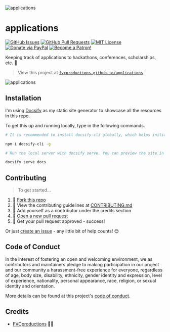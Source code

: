 ![applications](https://i.imgur.com/XiIShHY.png)

# applications

[![GitHub Issues](https://img.shields.io/github/issues/fvcproductions/applications.svg?style=flat-square)](https://github.com/fvcproductions/applications/issues) [![GitHub Pull Requests](https://img.shields.io/github/issues-pr/fvcproductions/applications.svg?style=flat-square)](https://github.com/fvcproductions/applications/pulls) [![MIT License](https://img.shields.io/github/license/fvcproductions/applications.svg?style=flat-square)](http://badges.mit-license.org) [![Donate via PayPal](https://img.shields.io/badge/Donate-PayPal-blue.svg?style=flat-square)](http://paypal.me/fvcproductions) [![Become a Patron!](https://img.shields.io/badge/Patreon-Become%20a%20Patron!-orange.svg?style=flat-square)](https://www.patreon.com/fvcproductions)

Keeping track of applications to hackathons, conferences, scholarships, etc. 📝️

> View this project at [`fvcproductions.github.io/applications`](https://fvcproductions.github.io/applications)

![applications](https://i.imgur.com/7UuyI1b.png)

## Installation

I'm using [Docsify](https://docsify.js.org/) as my static site generator to showcase all the resources in this repo.

To get this up and running locally, type in the following commands.

```bash
# It is recommended to install docsify-cli globally, which helps initializing and previewing the website locally.

npm i docsify-cli -g

# Run the local server with docsify serve. You can preview the site in your browser on http://localhost:3000.

docsify serve docs
```

## Contributing

> To get started...

1.  🍴 [Fork this repo](https://github.com/fvcproductions/applications#fork-destination-box)
2.  🔨 View the contributing guidelines at [CONTRIBUTING.md](CONTRIBUTING.md)
3.  👥 Add yourself as a contributor under the credits section
4.  🔧 [Open a new pull request](https://github.com/fvcproductions/applications/compare)
5.  🎉 Get your pull request approved - success!

Or just [create an issue](https://github.com/fvcproductions/applications/issues) - any little bit of help counts! 😊

## Code of Conduct

In the interest of fostering an open and welcoming environment, we as contributors and maintainers pledge to making participation in our project and our community a harassment-free experience for everyone, regardless of age, body size, disability, ethnicity, gender identity and expression, level of experience, nationality, personal appearance, race, religion, or sexual identity and orientation.

More details can be found at this project's [code of conduct](/.github/CODE_OF_CONDUCT.md).

## Credits

-   [FVCproductions](https://github.com/fvcproductions) 🍓🍫
